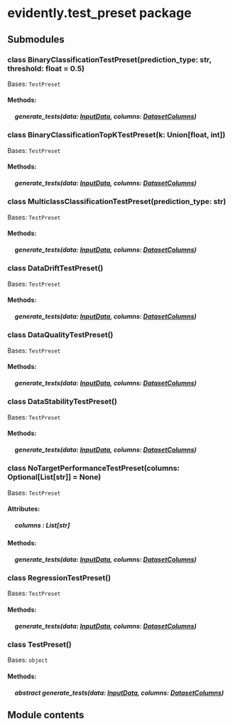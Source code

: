 # evidently.test_preset package

## Submodules


### class BinaryClassificationTestPreset(prediction_type: str, threshold: float = 0.5)
Bases: `TestPreset`


#### Methods: 

##### &nbsp;&nbsp;&nbsp;&nbsp; generate_tests(data: [InputData](evidently.metrics.md#evidently.metrics.base_metric.InputData), columns: [DatasetColumns](evidently.utils.md#evidently.utils.data_operations.DatasetColumns))

### class BinaryClassificationTopKTestPreset(k: Union[float, int])
Bases: `TestPreset`


#### Methods: 

##### &nbsp;&nbsp;&nbsp;&nbsp; generate_tests(data: [InputData](evidently.metrics.md#evidently.metrics.base_metric.InputData), columns: [DatasetColumns](evidently.utils.md#evidently.utils.data_operations.DatasetColumns))

### class MulticlassClassificationTestPreset(prediction_type: str)
Bases: `TestPreset`


#### Methods: 

##### &nbsp;&nbsp;&nbsp;&nbsp; generate_tests(data: [InputData](evidently.metrics.md#evidently.metrics.base_metric.InputData), columns: [DatasetColumns](evidently.utils.md#evidently.utils.data_operations.DatasetColumns))

### class DataDriftTestPreset()
Bases: `TestPreset`


#### Methods: 

##### &nbsp;&nbsp;&nbsp;&nbsp; generate_tests(data: [InputData](evidently.metrics.md#evidently.metrics.base_metric.InputData), columns: [DatasetColumns](evidently.utils.md#evidently.utils.data_operations.DatasetColumns))

### class DataQualityTestPreset()
Bases: `TestPreset`


#### Methods: 

##### &nbsp;&nbsp;&nbsp;&nbsp; generate_tests(data: [InputData](evidently.metrics.md#evidently.metrics.base_metric.InputData), columns: [DatasetColumns](evidently.utils.md#evidently.utils.data_operations.DatasetColumns))

### class DataStabilityTestPreset()
Bases: `TestPreset`


#### Methods: 

##### &nbsp;&nbsp;&nbsp;&nbsp; generate_tests(data: [InputData](evidently.metrics.md#evidently.metrics.base_metric.InputData), columns: [DatasetColumns](evidently.utils.md#evidently.utils.data_operations.DatasetColumns))

### class NoTargetPerformanceTestPreset(columns: Optional[List[str]] = None)
Bases: `TestPreset`

#### Attributes: 

##### &nbsp;&nbsp;&nbsp;&nbsp; columns : List[str] 

#### Methods: 

##### &nbsp;&nbsp;&nbsp;&nbsp; generate_tests(data: [InputData](evidently.metrics.md#evidently.metrics.base_metric.InputData), columns: [DatasetColumns](evidently.utils.md#evidently.utils.data_operations.DatasetColumns))

### class RegressionTestPreset()
Bases: `TestPreset`


#### Methods: 

##### &nbsp;&nbsp;&nbsp;&nbsp; generate_tests(data: [InputData](evidently.metrics.md#evidently.metrics.base_metric.InputData), columns: [DatasetColumns](evidently.utils.md#evidently.utils.data_operations.DatasetColumns))

### class TestPreset()
Bases: `object`

#### Methods: 

##### &nbsp;&nbsp;&nbsp;&nbsp; abstract  generate_tests(data: [InputData](evidently.metrics.md#evidently.metrics.base_metric.InputData), columns: [DatasetColumns](evidently.utils.md#evidently.utils.data_operations.DatasetColumns))
## Module contents
